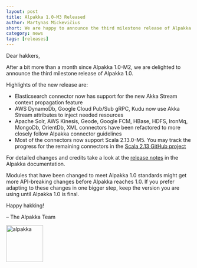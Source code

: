 ```yaml
---
layout: post
title: Alpakka 1.0-M3 Released
author: Martynas Mickevičius
short: We are happy to announce the third milestone release of Alpakka 1.0
category: news
tags: [releases]
---
```


Dear hakkers,

After a bit more than a month since Alpakka 1.0-M2, we are delighted to announce the third milestone release of Alpakka 1.0.

Highlights of the new release are:

* Elasticsearch connector now has support for the new Akka Stream context propagation feature
* AWS DynamoDb, Google Cloud Pub/Sub gRPC, Kudu now use Akka Stream attributes to inject needed resources
* Apache Solr, AWS Kinesis, Geode, Google FCM, HBase, HDFS, IronMq, MongoDb, OrientDb, XML connectors have been refactored to more closely follow Alpakka connector guidelines
* Most of the connectors now support Scala 2.13.0-M5. You may track the progress for the remaining connectors in the [Scala 2.13 GitHub project](https://github.com/akka/alpakka/projects/2)
 
For detailed changes and credits take a look at the [release notes](https://doc.akka.io/docs/alpakka/current/release-notes/1.0-M3.html) in the Alpakka documentation.

Modules that have been changed to meet Alpakka 1.0 standards might get more API-breaking changes before Alpakka reaches 1.0. If you prefer adapting to these changes in one bigger step, keep the version you are using until Alpakka 1.0 is final.

Happy hakking!

– The Alpakka Team

<img src="{{ site.baseurl }}/resources/images/alpakka-akka-colors.png" alt="alpakka" width="100"/>
